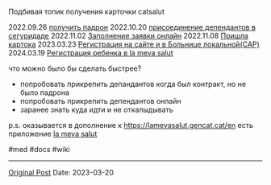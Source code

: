 Подбивая топик получения карточки catsalut

2022.09.26 [получить падрон](248.md)
2022.10.20 [присоединение депендантов в сегуридаде](470.md)
2022.11.02 [Заполнение заявки онлайн](550.md)
2022.11.08 [Пришла картока](568.md)
2023.03.23 [Регистрация на сайте и в Больнице локальной(CAP)](1011.md)
2024.03.19 [Регистрация ребенка в la meva salut](2030.md)

что можно было бы сделать быстрее?
- попробовать прикрепить депандантов когда был контракт, но не было падрона
- попробовать прикрепить депендантов онлайн
- заранее знать куда идти и не откалыдывать

p.s. оказывается в дополнение к https://lamevasalut.gencat.cat/en есть приложение [la meva salut](https://apps.apple.com/app/id1358288989)

#med #docs #wiki

---
[Original Post](https://t.me/lev2tarragona/1022)
Date: 2023-03-20
